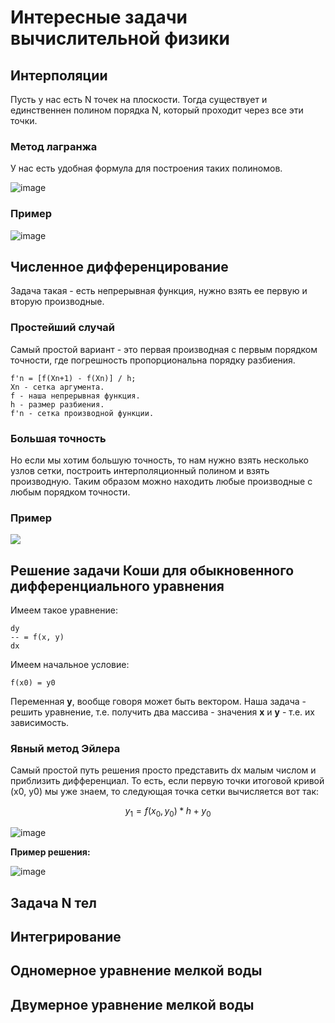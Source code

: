 # Интересные задачи вычислительной физики

## Интерполяции

Пусть у нас есть N точек на плоскости. Тогда существует и единственнен полином порядка N, который проходит через все эти точки.

### Метод лагранжа

У нас есть удобная формула для построения таких полиномов.

![image](https://user-images.githubusercontent.com/25401699/142418585-b8c0c74f-1e59-448f-96c0-5981f8ef7635.png)

### Пример

![image](https://user-images.githubusercontent.com/25401699/142419809-e843eed9-ff60-4990-9774-6138e4d86aa5.png)

## Численное дифференцирование

Задача такая - есть непрерывная функция, нужно взять ее первую и вторую производные.

### Простейший случай

Самый простой вариант - это первая производная с первым порядком точности, где погрешность пропорциональна порядку разбиения.

```
f'n = [f(Xn+1) - f(Xn)] / h;
Xn - сетка аргумента.
f - наша непрерывная функция.
h - размер разбиения.
f'n - сетка производной функции.
```

### Большая точность

Но если мы хотим большую точность, то нам нужно взять несколько узлов сетки, построить интерполяционный полином и взять производную.
Таким образом можно находить любые производные с любым порядком точности.

### Пример

![](https://github.com/timattt/Project-computational-math/blob/master/Images/DiffExample.png)

## Решение задачи Коши для обыкновенного дифференциального уравнения

Имеем такое уравнение:
```
dy
-- = f(x, y)
dx
```
Имеем начальное условие:
```
f(x0) = y0
```
Переменная **y**, вообще говоря может быть вектором.
Наша задача - решить уравнение, т.е. получить два массива - значения **x** и **y** - т.е. их зависимость.

### Явный метод Эйлера

Самый простой путь решения просто представить dx малым числом и приблизить дифференциал.
То есть, если первую точки итоговой кривой (x0, y0) мы уже знаем, то следующая точка сетки вычисляется вот так:

$$
y_1 = f(x_0, y_0) * h + y_0
$$

![image](https://user-images.githubusercontent.com/25401699/145378708-d6481b69-1282-44a9-a1cf-78529644c305.png)

**Пример решения:**

![image](https://user-images.githubusercontent.com/25401699/145378783-9ccec97a-8f02-4dd5-ab07-d716086c9fca.png)

## Задача N тел

## Интегрирование

## Одномерное уравнение мелкой воды

## Двумерное уравнение мелкой воды
